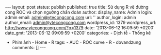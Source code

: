 --- layout: post status: publish published: true title: Sử dụng R vẽ
đường cong ROC và chọn ngưỡng chẩn đoán author: display\_name: Admin
login: admin email: admin@ytecongcong.com url: '' author\_login: admin
author\_email: admin@ytecongcong.com wordpress\_id: 1379 wordpress\_url:
http://www.ytecongcong.com/?p=1379 date: '2013-06-12 16:09:59 +0200'
date\_gmt: '2013-06-12 09:09:59 +0200' categories: - Dịch tễ - Thống kê
- Phim ảnh - Home - R tags: - AUC - ROC curve - R - dovandzung comments:
\[\] ---



